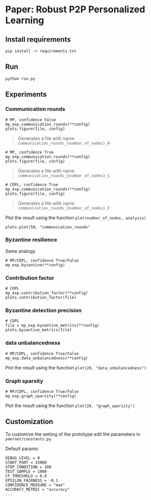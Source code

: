 # Paper: Robust P2P Personalized Learning

## Install requirements
`pip install -r requirements.txt`

## Run
`python run.py`

## Experiments

### Communication rounds
```
# MP, confidence False
mp_exp.communication_rounds(**config)
plots.figure(file, config)
```
> Generates a file with name `communication_rounds_{number_of_nodes}_N` 

```
# MP, confidence True
mp_exp.communication_rounds(**config)
plots.figure(file, config)
```
> Generates a file with name `communication_rounds_{number_of_nodes}_C` 

```
# CDPL, confidence True
mp_exp.communication_rounds(**config)
plots.figure(file, config)
```
> Generates a file with name `communication_rounds_{number_of_nodes}_F` 

Plot the result using the function `plot(number_of_nodes, analysis)`
```
plots.plot(50, "communication_rounds"
```

### Byzantine resilience
Same analogy
```
# MP/CDPL, confidence True/False
mp_exp.byzantine(**config)
```

### Contribution factor
```
# CDPL
mp_exp.contribution_factor(**config)
plots.contribution_factor(file)
```

### Byzantine detection precision
```
# CDPL
file = mp_exp.byzantine_metrics(**config)
plots.byzantine_metrics(file)
```

### data unbalancedness
```
# MP/CDPL, confidence True/False
mp_exp.data_unbalancedness(**config)
```
Plot the result using the function `plot(20, "data_unbalancedness")`

### Graph sparsity
```
# MP/CDPL, confidence True/False
mp_exp.graph_sparsity(**config)
```
Plot the result using the function `plot(20, "graph_sparsity")`

## Customization
To customize the setting of the prototype edit the parameters in `peernet/constants.py`

Default params:

```
DEBUG_LEVEL = 0
START_PORT = 15000
STOP_CONDITION = 100
TEST_SAMPLE = 1000
CF_THRESHOLD = 0.8
EPSILON_FAIRNESS = -0.1
CONFIDENCE_MEASURE = "max"
ACCURACY_METRIC = "accuracy"
...
```